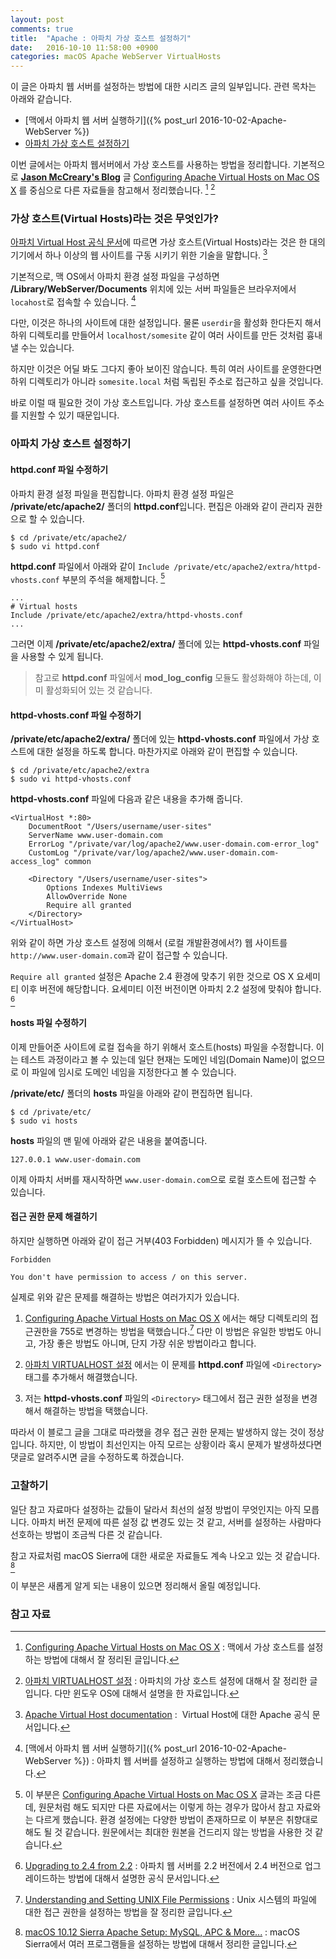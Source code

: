 ```yaml
---
layout: post
comments: true
title:  "Apache : 아파치 가상 호스트 설정하기"
date:   2016-10-10 11:58:00 +0900
categories: macOS Apache WebServer VirtualHosts
---
```


이 글은 아파치 웹 서버를 설정하는 방법에 대한 시리즈 글의 일부입니다. 관련 목차는 아래와 같습니다.

* [맥에서 아파치 웹 서버 실행하기]({% post_url 2016-10-02-Apache-WebServer %})
* [아파치 가상 호스트 설정하기]()

이번 글에서는 아파치 웹서버에서 가상 호스트를 사용하는 방법을 정리합니다. 기본적으로 [**Jason McCreary's  Blog**](https://jason.pureconcepts.net) 글 [Configuring Apache Virtual Hosts on Mac OS X](http://jason.pureconcepts.net/2014/11/configure-apache-virtualhost-mac-os-x/) 를 중심으로 다른 자료들을 참고해서 정리했습니다. [^pureconcepts]  [^joont]

### 가상 호스트(Virtual Hosts)라는 것은 무엇인가?

[아파치 Virtual Host 공식 문서](http://httpd.apache.org/docs/current/en/vhosts/)에 따르면 가상 호스트(Virtual Hosts)라는 것은 한 대의 기기에서 하나 이상의 웹 사이트를 구동 시키기 위한 기술을 말합니다. [^docs-vhosts]

기본적으로, 맥 OS에서 아파치 환경 설정 파일을 구성하면 **/Library/WebServer/Documents** 위치에 있는 서버 파일들은 브라우저에서 `locahost`로 접속할 수 있습니다. [^Apache-WebServer]

다만, 이것은 하나의 사이트에 대한 설정입니다. 물론 `userdir`을 활성화 한다든지 해서 하위 디렉토리를 만들어서 `localhost/somesite` 같이 여러 사이트를 만든 것처럼 흉내낼 수는 있습니다.

하지만 이것은 어딜 봐도 그다지 좋아 보이진 않습니다. 특히 여러 사이트를 운영한다면 하위 디렉토리가 아니라 `somesite.local` 처럼 독립된 주소로 접근하고 싶을 것입니다.

바로 이럴 때 필요한 것이 가상 호스트입니다. 가상 호스트를 설정하면 여러 사이트 주소를 지원할 수 있기 때문입니다.

### 아파치 가상 호스트 설정하기

#### httpd.conf 파일 수정하기

아파치 환경 설정 파일을 편집합니다. 아파치 환경 설정 파일은 **/private/etc/apache2/** 폴더의 **httpd.conf**입니다. 편집은 아래와 같이 관리자 권한으로 할 수 있습니다.

```
$ cd /private/etc/apache2/
$ sudo vi httpd.conf
```

**httpd.conf** 파일에서 아래와 같이 `Include /private/etc/apache2/extra/httpd-vhosts.conf` 부분의 주석을 해제합니다. [^difference]  

```
...
# Virtual hosts
Include /private/etc/apache2/extra/httpd-vhosts.conf
...
```

그러면 이제 **/private/etc/apache2/extra/** 폴더에 있는 **httpd-vhosts.conf** 파일을 사용할 수 있게 됩니다.

> 참고로 **httpd.conf** 파일에서 **mod\_log\_config** 모듈도 활성화해야 하는데, 이미 활성화되어 있는 것 같습니다.

#### httpd-vhosts.conf 파일 수정하기

**/private/etc/apache2/extra/** 폴더에 있는 **httpd-vhosts.conf** 파일에서 가상 호스트에 대한 설정을 하도록 합니다. 마찬가지로 아래와 같이 편집할 수 있습니다.

```
$ cd /private/etc/apache2/extra
$ sudo vi httpd-vhosts.conf
```

**httpd-vhosts.conf** 파일에 다음과 같은 내용을 추가해 줍니다.

```
<VirtualHost *:80>
    DocumentRoot "/Users/username/user-sites"
    ServerName www.user-domain.com
    ErrorLog "/private/var/log/apache2/www.user-domain.com-error_log"
    CustomLog "/private/var/log/apache2/www.user-domain.com-access_log" common

    <Directory "/Users/username/user-sites">
        Options Indexes MultiViews
        AllowOverride None
        Require all granted        
    </Directory>
</VirtualHost>
```

위와 같이 하면 가상 호스트 설정에 의해서 (로컬 개발환경에서?) 웹 사이트를 `http://www.user-domain.com`과 같이 접근할 수 있습니다.

`Require all granted` 설정은 Apache 2.4 환경에 맞추기 위한 것으로 OS X 요세미티 이후 버전에 해당합니다. 요세미티 이전 버전이면 아파치 2.2 설정에 맞춰야 합니다. [^docs-upgrading]

#### hosts 파일 수정하기

이제 만들어준 사이트에 로컬 접속을 하기 위해서 호스트(hosts) 파일을 수정합니다. 이는 테스트 과정이라고 볼 수 있는데 일단 현재는 도메인 네임(Domain Name)이 없으므로 이 파일에 임시로 도메인 네임을 지정한다고 볼 수 있습니다.

**/private/etc/** 폴더의 **hosts** 파일을 아래와 같이 편집하면 됩니다.

```
$ cd /private/etc/
$ sudo vi hosts
```

**hosts** 파일의 맨 밑에 아래와 같은 내용을 붙여줍니다.

```
127.0.0.1 www.user-domain.com
```

이제 아파치 서버를 재시작하면 `www.user-domain.com`으로 로컬 호스트에 접근할 수 있습니다.

#### 접근 권한 문제 해결하기

하지만 실행하면 아래와 같이 접근 거부(403 Forbidden) 메시지가 뜰 수 있습니다.

```
Forbidden

You don't have permission to access / on this server.
```

실제로 위와 같은 문제를 해결하는 방법은 여러가지가 있습니다.

1. [Configuring Apache Virtual Hosts on Mac OS X](http://jason.pureconcepts.net/2014/11/configure-apache-virtualhost-mac-os-x/) 에서는 해당 디렉토리의 접근권한을 755로 변경하는 방법을 택했습니다.[^uci] 다만 이 방법은 유일한 방법도 아니고, 가장 좋은 방법도 아니며, 단지 가장 쉬운 방법이라고 합니다.

2. [아파치 VIRTUALHOST 설정](http://joont.tistory.com/46) 에서는 이 문제를 **httpd.conf** 파일에 `<Directory>` 태그를 추가해서 해결했습니다.

3. 저는 **httpd-vhosts.conf** 파일의 `<Directory>` 태그에서 접근 권한 설정을 변경해서 해결하는 방법을 택했습니다.

따라서 이 블로그 글을 그대로 따라했을 경우 접근 권한 문제는 발생하지 않는 것이 정상입니다. 하지만, 이 방법이 최선인지는 아직 모르는 상황이라 혹시 문제가 발생하셨다면 댓글로 알려주시면 글을 수정하도록 하겠습니다.

<!--
### mod_wsgi 설치

내용을 추가할 예정입니다.[^modwsgi]  [^jakowicz]  [^mod-wsgi]  [^docs-modwsgi]  [^flask]  [^egloos]  [^novafactory]
-->

### 고찰하기

일단 참고 자료마다 설정하는 값들이 달라서 최선의 설정 방법이 무엇인지는 아직 모릅니다. 아파치 버전 문제에 따른 설정 값 변경도 있는 것 같고, 서버를 설정하는 사람마다 선호하는 방법이 조금씩 다른 것 같습니다.

참고 자료처럼 macOS Sierra에 대한 새로운 자료들도 계속 나오고 있는 것 같습니다. [^sierra-apache]

이 부분은 새롭게 알게 되는  내용이 있으면 정리해서 올릴 예정입니다.

### 참고 자료

[^pureconcepts]: [Configuring Apache Virtual Hosts on Mac OS X](http://jason.pureconcepts.net/2014/11/configure-apache-virtualhost-mac-os-x/) : 맥에서 가상 호스트를 설정하는 방법에 대해서 잘 정리된 글입니다.

[^joont]: [아파치 VIRTUALHOST 설정](http://joont.tistory.com/46) : 아파치의 가상 호스트 설정에 대해서 잘 정리한 글입니다. 다만 윈도우 OS에 대해서 설명을 한 자료입니다.

[^docs-vhosts]: [Apache Virtual Host documentation](http://httpd.apache.org/docs/current/en/vhosts/) :  Virtual Host에 대한 Apache 공식 문서입니다.

[^Apache-WebServer]: [맥에서 아파치 웹 서버 실행하기]({% post_url 2016-10-02-Apache-WebServer %}) : 아파치 웹 서버를 설정하고 실행하는 방법에 대해서 정리했습니다.

[^difference]: 이 부분은 [Configuring Apache Virtual Hosts on Mac OS X](http://jason.pureconcepts.net/2014/11/configure-apache-virtualhost-mac-os-x/) 글과는 조금 다른데, 원문처럼 해도 되지만 다른 자료에서는 이렇게 하는 경우가 많아서 참고 자료와는 다르게 했습니다. 환경 설정에는 다양한 방법이 존재하므로 이 부분은 취향대로 해도 될 것 같습니다. 원문에서는 최대한 원본을 건드리지 않는 방법을 사용한 것 같습니다.

[^docs-upgrading]: [Upgrading to 2.4 from 2.2](http://httpd.apache.org/docs/2.4/upgrading.html#run-time) : 아파치 웹 서버를 2.2 버전에서 2.4 버전으로 업그레이드하는 방법에 대해서 설명한 공식 문서입니다.

[^uci]: [Understanding and Setting UNIX File Permissions](https://www.ics.uci.edu/computing/linux/file-security.php) : Unix 시스템의 파일에 대한 접근 권한을 설정하는 방법을 잘 정리한 글입니다.

[^modwsgi]: [Quick Installation Guide](https://modwsgi.readthedocs.io/en/develop/user-guides/quick-installation-guide.html) : mod_wsgi 설치 방법에 대해 설명한 공식 문서입니다.

[^jakowicz]: [Setting up the Apache WSGI module on OSX 10.9](http://www.jakowicz.com/setting-up-apache-wsgi-module-on-osx-10-9/)

[^mod-wsgi]: [mod_wsgi](https://modwsgi.readthedocs.io/en/develop/)

[^docs-modwsgi]: [How to use Django with Apache and mod_wsgi](https://docs.djangoproject.com/en/1.10/howto/deployment/wsgi/modwsgi/)

[^flask]: [mod_wsgi (아파치)](http://flask-docs-kr.readthedocs.io/ko/latest/deploying/mod_wsgi.html) : Flask 서버의 문서에 Apache 웹서버를 사용하고 있다면, mod_wsgi 를 사용할 것을 고려하라고 하는 글이 있습니다.

[^egloos]: [Django + Apache + mod_wsgi 연동 방법](http://egloos.zum.com/killins/v/3013358)

[^novafactory]: [Python, Flask, WSGI, Apache 설정 삽질 ㅠ on CentOS 6](http://novafactory.net/archives/3074)

[^sierra-apache]: [macOS 10.12 Sierra Apache Setup: MySQL, APC & More...](https://getgrav.org/blog/macos-sierra-apache-mysql-vhost-apc) : macOS Sierra에서 여러 프로그램들을 설정하는 방법에 대해서 정리한 글입니다.
